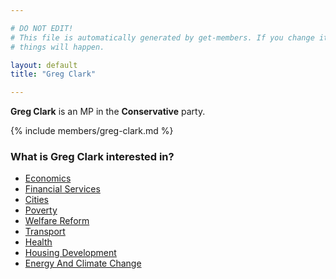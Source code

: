 ```yaml
---

# DO NOT EDIT!
# This file is automatically generated by get-members. If you change it, bad
# things will happen.

layout: default
title: "Greg Clark"

---
```


**Greg Clark** is an MP in the **Conservative** party.

{% include members/greg-clark.md %}

### What is Greg Clark interested in?


* [Economics](/interests/economics.html)
* [Financial Services](/interests/financial-services.html)
* [Cities](/interests/cities.html)
* [Poverty](/interests/poverty.html)
* [Welfare Reform](/interests/welfare-reform.html)
* [Transport](/interests/transport.html)
* [Health](/interests/health.html)
* [Housing Development](/interests/housing-development.html)
* [Energy And Climate Change](/interests/energy-and-climate-change.html)
